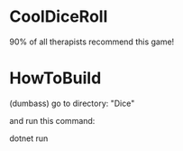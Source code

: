 # CoolDiceRoll
90% of all therapists recommend this game!

# HowToBuild
(dumbass)
go to directory: "Dice"

and run this command:

dotnet run
